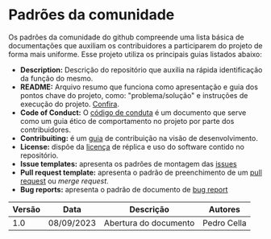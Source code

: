 # Padrões da comunidade

Os padrões da comunidade do github compreende uma lista básica de documentações que auxiliam os contribuidores
a participarem do projeto de forma mais uniforme. Esse projeto utiliza os principais guias listados abaixo:

- **Description:** Descrição do repositório que auxilia na rápida identificação da função do mesmo.
- **README:** Arquivo resumo que funciona como apresentação e guia dos pontos chave do projeto, como:
"problema/solução" e instruções de execução do projeto. [Confira](https://github.com/fga-eps-mds/2023-2-GEROcuidado-Doc/blob/main/README.md).
- **Code of Conduct:** O [código de conduta](https://github.com/fga-eps-mds/2023-2-GEROcuidado-Doc/blob/main/CODIGO_DE_CONDUTA.md) é um documento que serve como um guia ético de comportamento no projeto por parte dos contribuidores.
- **Contribuiting:** é um [guia](https://github.com/fga-eps-mds/2023-2-GEROcuidado-Doc/blob/main/docs/planejamento/plano_de_contribuicao.md) de contribuição 
na visão de desenvolvimento.
- **License:** dispõe da [licença](https://github.com/fga-eps-mds/2023-2-GEROcuidado-Doc/blob/main/LICENSE) de réplica e uso do software contido no repositório.
- **Issue templates:** apresenta os padrões de montagem das [issues](https://github.com/fga-eps-mds/2023-2-GEROcuidado-Doc/blob/main/.github/ISSUE_TEMPLATE/template-das-issues.md)
- **Pull request template:** apresenta o padrão de preenchimento de um [pull request](https://github.com/fga-eps-mds/2023-2-GEROcuidado-Doc/blob/main/.github/template-dos-pull-requests.md) ou *merge request*.
- **Bug reports:** apresenta o padrão de documento de [bug report](https://github.com/fga-eps-mds/2023-2-GEROcuidado-Doc/blob/main/.github/ISSUE_TEMPLATE/template-de-bug-report.md)

| Versão | Data       | Descrição | Autores |
| ------ | ---------- | --------- | ------- |
| 1.0    | 08/09/2023 | Abertura do documento | Pedro Cella |